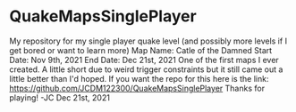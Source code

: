 # QuakeMapsSinglePlayer
My repository for my single player quake level (and possibly more levels if I get bored or want to learn more)
Map Name: Catle of the Damned 
Start Date: Nov 9th, 2021
End Date: Dec 21st, 2021
One of the first maps I ever created. A little short due to weird trigger constraints but it still came out a little better than I'd hoped.  If you want the repo for this here is the link: https://github.com/JCDM122300/QuakeMapsSinglePlayer
Thanks for playing! -JC Dec 21st, 2021
